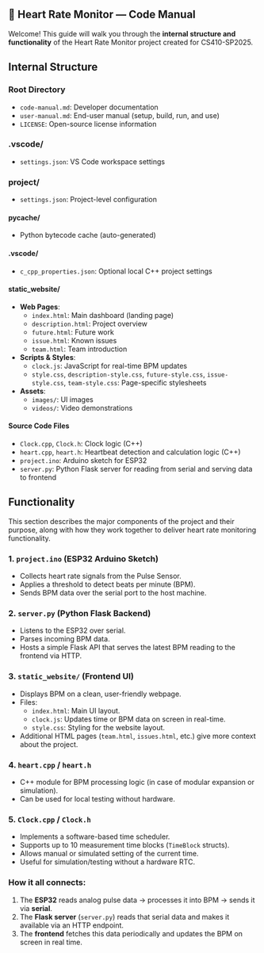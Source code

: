 ## 🧠 Heart Rate Monitor — Code Manual
Welcome! This guide will walk you through the **internal structure and functionality** of the Heart Rate Monitor project created for CS410-SP2025.

## Internal Structure

### Root Directory
- `code-manual.md`: Developer documentation
- `user-manual.md`: End-user manual (setup, build, run, and use)
- `LICENSE`: Open-source license information

### .vscode/
- `settings.json`: VS Code workspace settings

### project/
- `settings.json`: Project-level configuration

#### __pycache__/
- Python bytecode cache (auto-generated)

#### .vscode/
- `c_cpp_properties.json`: Optional local C++ project settings

#### static_website/
- **Web Pages**:
  - `index.html`: Main dashboard (landing page)
  - `description.html`: Project overview
  - `future.html`: Future work
  - `issue.html`: Known issues
  - `team.html`: Team introduction
- **Scripts & Styles**:
  - `clock.js`: JavaScript for real-time BPM updates
  - `style.css`, `description-style.css`, `future-style.css`, `issue-style.css`, `team-style.css`: Page-specific stylesheets
- **Assets**:
  - `images/`: UI images
  - `videos/`: Video demonstrations

#### Source Code Files
- `Clock.cpp`, `Clock.h`: Clock logic (C++)
- `heart.cpp`, `heart.h`: Heartbeat detection and calculation logic (C++)
- `project.ino`: Arduino sketch for ESP32
- `server.py`: Python Flask server for reading from serial and serving data to frontend

## Functionality
This section describes the major components of the project and their purpose, along with how they work together to deliver heart rate monitoring functionality.

### 1. `project.ino` (ESP32 Arduino Sketch)
- Collects heart rate signals from the Pulse Sensor.
- Applies a threshold to detect beats per minute (BPM).
- Sends BPM data over the serial port to the host machine.

### 2. `server.py` (Python Flask Backend)
- Listens to the ESP32 over serial.
- Parses incoming BPM data.
- Hosts a simple Flask API that serves the latest BPM reading to the frontend via HTTP.

### 3. `static_website/` (Frontend UI)
- Displays BPM on a clean, user-friendly webpage.
- Files:
  - `index.html`: Main UI layout.
  - `clock.js`: Updates time or BPM data on screen in real-time.
  - `style.css`: Styling for the website layout.
- Additional HTML pages (`team.html`, `issues.html`, etc.) give more context about the project.

### 4. `heart.cpp` / `heart.h`
- C++ module for BPM processing logic (in case of modular expansion or simulation).
- Can be used for local testing without hardware.

### 5. `Clock.cpp` / `Clock.h`
- Implements a software-based time scheduler.
- Supports up to 10 measurement time blocks (`TimeBlock` structs).
- Allows manual or simulated setting of the current time.
- Useful for simulation/testing without a hardware RTC.

### How it all connects:
1. The **ESP32** reads analog pulse data → processes it into BPM → sends it via **serial**.
2. The **Flask server** (`server.py`) reads that serial data and makes it available via an HTTP endpoint.
3. The **frontend** fetches this data periodically and updates the BPM on screen in real time.
